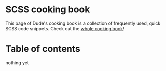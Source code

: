 # SCSS cooking book

This page of Dude's cooking book is a collection of frequently used, quick SCSS code snippets. Check out the [whole cooking book](../README.md)!

# Table of contents

nothing yet
